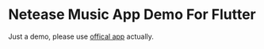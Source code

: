 # Netease Music App Demo For Flutter

Just a demo, please use [offical app](https://music.163.com/) actually.

